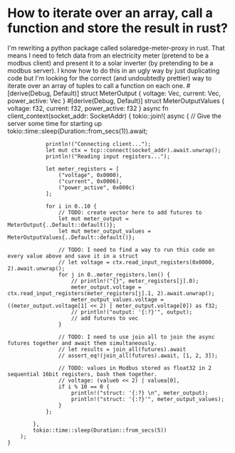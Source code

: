 
# How to iterate over an array, call a function and store the result in rust?

I'm rewriting a python package called solaredge-meter-proxy in rust.
That means I need to fetch data from an electricity meter (pretend to be a modbus client) and present it to a solar inverter (by pretending to be a modbus server).
I know how to do this in an ugly way by just duplicating code but I'm looking for the correct (and undoubtedly prettier) way to iterate over an array of tuples to call a function on each one.
    #[derive(Debug, Default)]
    struct MeterOutput {
        voltage: Vec<u16>,
        current: Vec<u16>,
        power_active: Vec<u16>
    }
    #[derive(Debug, Default)]
    struct MeterOutputValues {
        voltage: f32,
        current: f32,
        power_active: f32
    }
    async fn client_context(socket_addr: SocketAddr) {
        tokio::join!(
            async {
                // Give the server some time for starting up
                tokio::time::sleep(Duration::from_secs(1)).await;

                println!("Connecting client...");
                let mut ctx = tcp::connect(socket_addr).await.unwrap();
                println!("Reading input registers...");

                let meter_registers = [
                    ("voltage", 0x0000), 
                    ("current", 0x0006), 
                    ("power_active", 0x000c)
                ];

                for i in 0..10 {
                    // TODO: create vector here to add futures to
                    let mut meter_output = MeterOutput{..Default::default()};
                    let mut meter_output_values = MeterOutputValues{..Default::default()};

                    // TODO: I need to find a way to run this code on every value above and save it in a struct
                    // let voltage = ctx.read_input_registers(0x0000, 2).await.unwrap();
                    for j in 0..meter_registers.len() {
                        // println!("{}", meter_registers[j].0);
                        meter_output.voltage = ctx.read_input_registers(meter_registers[j].1, 2).await.unwrap();
                        meter_output_values.voltage = ((meter_output.voltage[1] << 2) | meter_output.voltage[0]) as f32;
                        // println!("output: '{:?}'", output);
                        // add futures to vec
                    }

                    // TODO: I need to use join all to join the async futures together and await them simultaneously.
                    // let results = join_all(futures).await
                    // assert_eq!(join_all(futures).await, [1, 2, 3]);

                    // TODO: values in Modbus stored as float32 in 2 sequential 16bit registers, bash them together.
                    // voltage: (valueb << 2) | valuea[0],
                    if i % 10 == 0 {
                        println!("struct: '{:?} \n", meter_output);
                        println!("struct: '{:?}'", meter_output_values);
                    }
                };

            },
            tokio::time::sleep(Duration::from_secs(5))
        );
    }


        